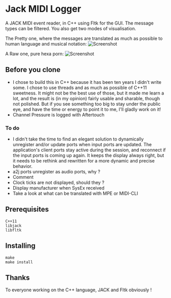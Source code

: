 # Jack MIDI Logger

A JACK MIDI event reader, in C++ using Fltk for the GUI.
The message types can be filtered. You also get two modes of visualisation.

The Pretty one, where the messages are translated as much as possible to human language and musical notation:
![Screenshot](https://git.losmouchos.com/Arnaud/jackmidilogger/raw/master/doc/sc_pretty.png)

A Raw one, pure hexa porn:
![Screenshot](https://git.losmouchos.com/Arnaud/jackmidilogger/raw/master/doc/sc_raw.png)

## Before you clone

* I chose to build this in C++ because it has been ten years I didn't write some. I chose to use threads and as much as possible of C++11 sweetness. It might not be the best use of those, but it made me learn a lot, and the result is (in my opinion) fairly usable and sharable, though not polished. But if you see something too big to stay under the public eye, and have the time or energy to point it to me, I'll gladly work on it!
* Channel Pressure is logged with Aftertouch

### To do

* I didn't take the time to find an elegant solution to dynamically unregister and/or update ports when input ports are updated. The application's client ports stay active during the session,
and reconnect if the input ports is coming up again. It keeps the display always right, but it needs to be rethink and rewritten for a more dynamic and precise behavior.
* a2j ports unregister as audio ports, why ?
* Comment
* Clock ticks are not displayed, should they ?
* Display manufacturer when SysEx received
* Take a look at what can be translated with MPE or MIDI-CLI

## Prerequisites
```
C++11
libjack
libfltk
```

## Installing
```
make
make install
```

## Thanks
To everyone working on the C++ language, JACK and Fltk obviously !

